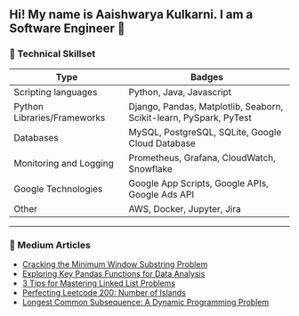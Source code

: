 ## Hi! My name is Aaishwarya Kulkarni. I am a Software Engineer 👋

### 🧠 Technical Skillset

| Type | Badges |
| -- | -- |
| Scripting languages | Python, Java, Javascript |
| Python Libraries/Frameworks | Django, Pandas, Matplotlib, Seaborn, Scikit-learn, PySpark, PyTest | 
| Databases | MySQL, PostgreSQL, SQLite, Google Cloud Database |
| Monitoring and Logging | Prometheus, Grafana, CloudWatch, Snowflake |
| Google Technologies | Google App Scripts, Google APIs, Google Ads API |
|Other | AWS, Docker, Jupyter, Jira |

---
### 📝 Medium Articles

<!-- MEDIUM:START -->
- [Cracking the Minimum Window Substring Problem](https://aaishwaryakulkarni.medium.com/cracking-the-minimum-window-substring-problem-8611827d6faa)
- [Exploring Key Pandas Functions for Data Analysis](https://medium.com/@aaishwaryakulkarni/exploring-key-pandas-functions-for-data-analysis-3fe61c028d0a)
- [3 Tips for Mastering Linked List Problems](https://medium.com/@aaishwaryakulkarni/3-tips-for-mastering-linked-list-problems-bcac5a0d6bbb)
- [Perfecting Leetcode 200: Number of Islands](https://medium.com/@aaishwaryakulkarni/perfecting-leetcode-200-number-of-islands-ebd387776f8d)
- [Longest Common Subsequence: A Dynamic Programming Problem](https://medium.com/@aaishwaryakulkarni/longest-common-subsequence-a-dynamic-programming-problem-754a20c29a6d)
<!-- MEDIUM:END -->